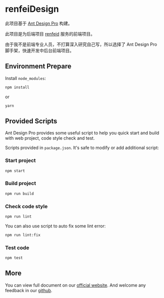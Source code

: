# renfeiDesign

此项目基于 [Ant Design Pro](https://pro.ant.design) 构建。

此项目是为后端项目 [renfeid](https://github.com/renfei/renfeid) 服务的前端项目。

由于我不是前端专业人员，不打算深入研究自己写，所以选择了 Ant Design Pro 脚手架，快速开发中后台前端项目。

## Environment Prepare

Install `node_modules`:

```bash
npm install
```

or

```bash
yarn
```

## Provided Scripts

Ant Design Pro provides some useful script to help you quick start and build with web project, code style check and test.

Scripts provided in `package.json`. It's safe to modify or add additional script:

### Start project

```bash
npm start
```

### Build project

```bash
npm run build
```

### Check code style

```bash
npm run lint
```

You can also use script to auto fix some lint error:

```bash
npm run lint:fix
```

### Test code

```bash
npm test
```

## More

You can view full document on our [official website](https://pro.ant.design). And welcome any feedback in our [github](https://github.com/ant-design/ant-design-pro).
